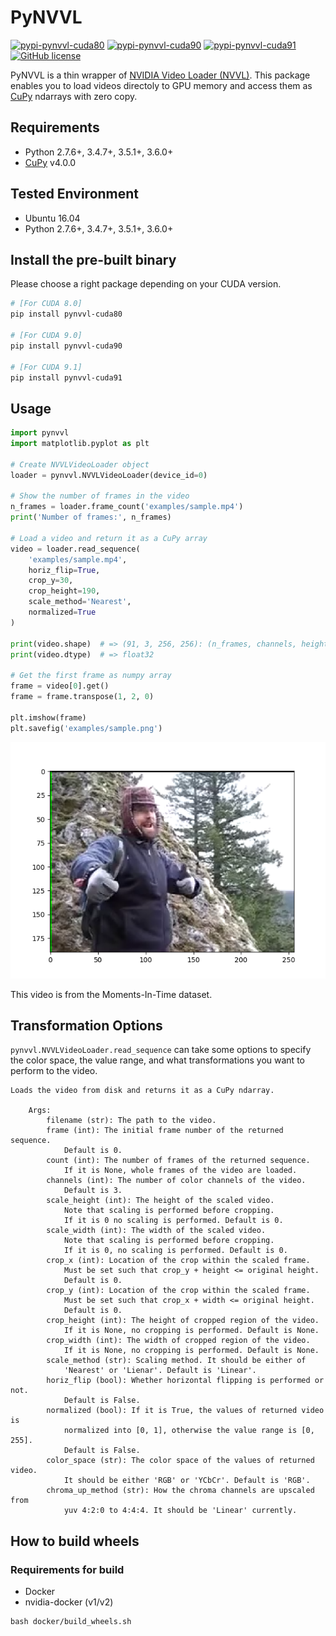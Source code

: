 PyNVVL
======
[![pypi-pynvvl-cuda80](https://img.shields.io/pypi/v/pynvvl-cuda80.svg)](https://pypi.org/project/pynvvl-cuda80)
[![pypi-pynvvl-cuda90](https://img.shields.io/pypi/v/pynvvl-cuda90.svg)](https://pypi.org/project/pynvvl-cuda90)
[![pypi-pynvvl-cuda91](https://img.shields.io/pypi/v/pynvvl-cuda91.svg)](https://pypi.org/project/pynvvl-cuda91)
[![GitHub license](https://img.shields.io/github/license/mitmul/pynvvl.svg)](https://github.com/mitmul/pynvvl)

PyNVVL is a thin wrapper of [NVIDIA Video Loader (NVVL)](https://github.com/NVIDIA/nvvl). This package enables you to load videos directoly to GPU memory and access them as [CuPy](https://github.com/cupy/cupy) ndarrays with zero copy.

## Requirements

- Python 2.7.6+, 3.4.7+, 3.5.1+, 3.6.0+
- [CuPy](https://github.com/cupy/cupy) v4.0.0

## Tested Environment

- Ubuntu 16.04
- Python 2.7.6+, 3.4.7+, 3.5.1+, 3.6.0+

## Install the pre-built binary

Please choose a right package depending on your CUDA version.

```bash
# [For CUDA 8.0]
pip install pynvvl-cuda80

# [For CUDA 9.0]
pip install pynvvl-cuda90

# [For CUDA 9.1]
pip install pynvvl-cuda91
```

## Usage

```python
import pynvvl
import matplotlib.pyplot as plt

# Create NVVLVideoLoader object
loader = pynvvl.NVVLVideoLoader(device_id=0)

# Show the number of frames in the video
n_frames = loader.frame_count('examples/sample.mp4')
print('Number of frames:', n_frames)

# Load a video and return it as a CuPy array
video = loader.read_sequence(
    'examples/sample.mp4',
    horiz_flip=True,
    crop_y=30,
    crop_height=190,
    scale_method='Nearest',
    normalized=True
)

print(video.shape)  # => (91, 3, 256, 256): (n_frames, channels, height, width)
print(video.dtype)  # => float32

# Get the first frame as numpy array
frame = video[0].get()
frame = frame.transpose(1, 2, 0)

plt.imshow(frame)
plt.savefig('examples/sample.png')
```

![](examples/sample.png)

This video is from the Moments-In-Time dataset.

## Transformation Options

`pynvvl.NVVLVideoLoader.read_sequence` can take some options to specify the color space, the value range, and what transformations you want to perform to the video.

```
Loads the video from disk and returns it as a CuPy ndarray.

    Args:
        filename (str): The path to the video.
        frame (int): The initial frame number of the returned sequence.
            Default is 0.
        count (int): The number of frames of the returned sequence.
            If it is None, whole frames of the video are loaded.
        channels (int): The number of color channels of the video.
            Default is 3.
        scale_height (int): The height of the scaled video.
            Note that scaling is performed before cropping.
            If it is 0 no scaling is performed. Default is 0.
        scale_width (int): The width of the scaled video.
            Note that scaling is performed before cropping.
            If it is 0, no scaling is performed. Default is 0.
        crop_x (int): Location of the crop within the scaled frame.
            Must be set such that crop_y + height <= original height.
            Default is 0.
        crop_y (int): Location of the crop within the scaled frame.
            Must be set such that crop_x + width <= original height.
            Default is 0.
        crop_height (int): The height of cropped region of the video.
            If it is None, no cropping is performed. Default is None.
        crop_width (int): The width of cropped region of the video.
            If it is None, no cropping is performed. Default is None.
        scale_method (str): Scaling method. It should be either of
            'Nearest' or 'Lienar'. Default is 'Linear'.
        horiz_flip (bool): Whether horizontal flipping is performed or not.
            Default is False.
        normalized (bool): If it is True, the values of returned video is
            normalized into [0, 1], otherwise the value range is [0, 255].
            Default is False.
        color_space (str): The color space of the values of returned video.
            It should be either 'RGB' or 'YCbCr'. Default is 'RGB'.
        chroma_up_method (str): How the chroma channels are upscaled from
            yuv 4:2:0 to 4:4:4. It should be 'Linear' currently.
```

## How to build wheels

### Requirements for build

- Docker
- nvidia-docker (v1/v2)

```
bash docker/build_wheels.sh
```
